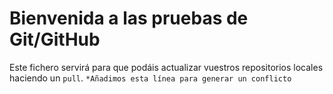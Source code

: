 # Bienvenida a las pruebas de Git/GitHub

Este fichero servirá para que podáis actualizar vuestros repositorios locales haciendo un `pull`.
`*Añadimos esta línea para generar un conflicto`
